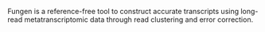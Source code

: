 Fungen is a reference-free tool to construct accurate transcripts using long-read metatranscriptomic data through read clustering and error correction.

